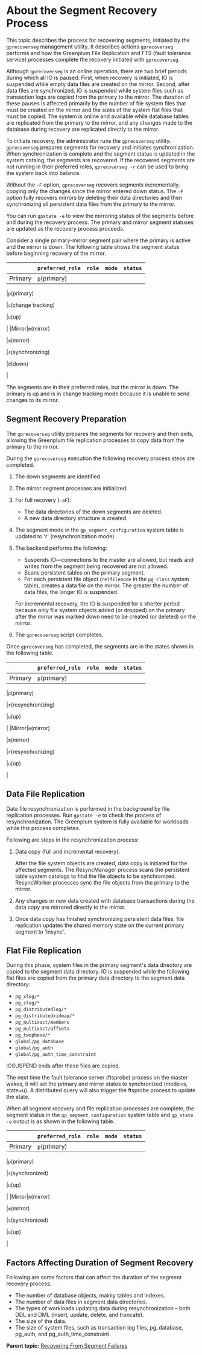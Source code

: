 # About the Segment Recovery Process 

This topic describes the process for recovering segments, initiated by the `gprecoverseg` management utility. It describes actions `gprecoverseg` performs and how the Greenplum File Replication and FTS \(fault tolerance service\) processes complete the recovery initiated with `gprecoverseg`.

Although `gprecoverseg` is an online operation, there are two brief periods during which all IO is paused. First, when recovery is initiated, IO is suspended while empty data files are created on the mirror. Second, after data files are synchronized, IO is suspended while system files such as transaction logs are copied from the primary to the mirror. The duration of these pauses is affected primarily by the number of file system files that must be created on the mirror and the sizes of the system flat files that must be copied. The system is online and available while database tables are replicated from the primary to the mirror, and any changes made to the database during recovery are replicated directly to the mirror.

To initiate recovery, the administrator runs the `gprecoverseg` utility. `gprecoverseg` prepares segments for recovery and initiates synchronization. When synchronization is complete and the segment status is updated in the system catalog, the segments are recovered. If the recovered segments are not running in their preferred roles, `gprecoverseg -r` can be used to bring the system back into balance.

Without the `-F` option, `gprecoverseg` recovers segments incrementally, copying only the changes since the mirror entered down status. The `-F` option fully recovers mirrors by deleting their data directories and then synchronizing all persistent data files from the primary to the mirror.

You can run `gpstate -e` to view the mirroring status of the segments before and during the recovery process. The primary and mirror segment statuses are updated as the recovery process proceeds.

Consider a single primary-mirror segment pair where the primary is active and the mirror is down. The following table shows the segment status before beginning recovery of the mirror.

| |`preferred_role`|`role`|`mode`|`status`|
|--|----------------|------|------|--------|
|Primary|`p`\(primary\)

|`p`\(primary\)

|`c`\(change tracking\)

|`u`\(up\)

|
|Mirror|`m`\(mirror\)

|`m`\(mirror\)

|`s`\(synchronizing\)

|`d`\(down\)

|

The segments are in their preferred roles, but the mirror is down. The primary is up and is in change tracking mode because it is unable to send changes to its mirror.

## Segment Recovery Preparation 

The `gprecoverseg` utility prepares the segments for recovery and then exits, allowing the Greenplum file replication processes to copy data from the primary to the mirror.

During the `gprecoverseg` execution the following recovery process steps are completed.

1.  The down segments are identified.
2.  The mirror segment processes are initialized.
3.  For full recovery \(`-aF`\):
    -   The data directories of the down segments are deleted.
    -   A new data directory structure is created.
4.  The segment mode in the `gp_segment_configuration` system table is updated to 'r' \(resynchronization mode\).
5.  The backend performs the following:

    -   Suspends IO—connections to the master are allowed, but reads and writes from the segment being recovered are not allowed.
    -   Scans persistent tables on the primary segment.
    -   For each persistent file object \(`relfilenode` in the `pg_class` system table\), creates a data file on the mirror.
    The greater the number of data files, the longer IO is suspended.

    For incremental recovery, the IO is suspended for a shorter period because only file system objects added \(or dropped\) on the primary after the mirror was marked down need to be created \(or deleted\) on the mirror.

6.  The `gprecoverseg` script completes.

Once `gprecoverseg` has completed, the segments are in the states shown in the following table.

| |`preferred_role`|`role`|`mode`|`status`|
|--|----------------|------|------|--------|
|Primary|`p`\(primary\)

|`p`\(primary\)

|`r`\(resynchronizing\)

|`u`\(up\)

|
|Mirror|`m`\(mirror\)

|`m`\(mirror\)

|`r`\(resynchronizing\)

|`u`\(up\)

|

## Data File Replication 

Data file resynchronization is performed in the background by file replication processes. Run `gpstate -e` to check the process of resynchronization. The Greenplum system is fully available for workloads while this process completes.

Following are steps in the resynchronization process:

1.  Data copy \(full and incremental recovery\):

    After the file system objects are created, data copy is initiated for the affected segments. The ResyncManager process scans the persistent table system catalogs to find the file objects to be synchronized. ResyncWorker processes sync the file objects from the primary to the mirror.

2.  Any changes or new data created with database transactions during the data copy are mirrored directly to the mirror.
3.  Once data copy has finished synchronizing persistent data files, file replication updates the shared memory state on the current primary segment to 'insync'.

## Flat File Replication 

During this phase, system files in the primary segment's data directory are copied to the segment data directory. IO is suspended while the following flat files are copied from the primary data directory to the segment data directory:

-   `pg_xlog/*`
-   `pg_clog/*`
-   `pg_distributedlog/*`
-   `pg_distributedxidmap/*`
-   `pg_multixact/members`
-   `pg_multixact/offsets`
-   `pg_twophase/*`
-   `global/pg_database`
-   `global/pg_auth`
-   `global/pg_auth_time_constraint`

IOSUSPEND ends after these files are copied.

The next time the fault tolerance server \(ftsprobe\) process on the master wakes, it will set the primary and mirror states to synchronized \(mode=s, state=u\). A distributed query will also trigger the ftsprobe process to update the state.

When all segment recovery and file replication processes are complete, the segment status in the `gp_segment_configuration` system table and `gp_state -e` output is as shown in the following table.

| |`preferred_role`|`role`|`mode`|`status`|
|--|----------------|------|------|--------|
|Primary|`p`\(primary\)

|`p`\(primary\)

|`s`\(synchronized\)

|`u`\(up\)

|
|Mirror|`m`\(mirror\)

|`m`\(mirror\)

|`s`\(synchronized\)

|`u`\(up\)

|

## Factors Affecting Duration of Segment Recovery 

Following are some factors that can affect the duration of the segment recovery process.

-   The number of database objects, mainly tables and indexes.
-   The number of data files in segment data directories.
-   The types of workloads updating data during resynchronization – both DDL and DML \(insert, update, delete, and truncate\).
-   The size of the data.
-   The size of system files, such as transaction log files, pg\_database, pg\_auth, and pg\_auth\_time\_constraint.

**Parent topic:** [Recovering From Segment Failures](../../highavail/topics/g-recovering-from-segment-failures.html)

